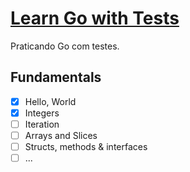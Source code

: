# [ Learn Go with Tests ](https://quii.gitbook.io/learn-go-with-tests/)

Praticando Go com testes.

## Fundamentals
- [x] Hello, World
- [x] Integers
- [ ] Iteration
- [ ] Arrays and Slices
- [ ] Structs, methods & interfaces
- [ ] ...
